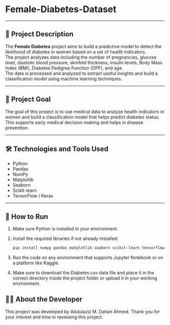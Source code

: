 # Female-Diabetes-Dataset

---

## 📄 Project Description  
The **Female Diabetes** project aims to build a predictive model to detect the likelihood of diabetes in women based on a set of health indicators.  
The project analyzes data including the number of pregnancies, glucose level, diastolic blood pressure, skinfold thickness, insulin levels, Body Mass Index (BMI), Diabetes Pedigree Function (DPF), and age.  
The data is processed and analyzed to extract useful insights and build a classification model using machine learning techniques.

---

## 🎯 Project Goal  
The goal of this project is to use medical data to analyze health indicators in women and build a classification model that helps predict diabetes status. This supports early medical decision-making and helps in disease prevention.

---

## 🛠️ Technologies and Tools Used  
- Python  
- Pandas  
- NumPy  
- Matplotlib  
- Seaborn  
- Scikit-learn  
- TensorFlow / Keras  

---

## 🚀 How to Run  
1. Make sure Python is installed in your environment.  
2. Install the required libraries if not already installed:  
   ```bash
   pip install numpy pandas matplotlib seaborn scikit-learn tensorflow
3. Run the code on any environment that supports Jupyter Notebook or on a platform like Kaggle.

4. Make sure to download the Diabetes.csv data file and place it in the correct directory inside the project folder or upload it in your working environment.

## 👨‍💻 About the Developer
This project was developed by Abdulaziz M. Dahan Ahmed.
Thank you for your interest and time in reviewing this project.
